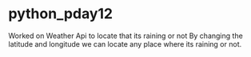 # python_pday12
Worked on Weather Api to locate that its raining or not
By changing the latitude and longitude we can locate any place where its raining or not.
